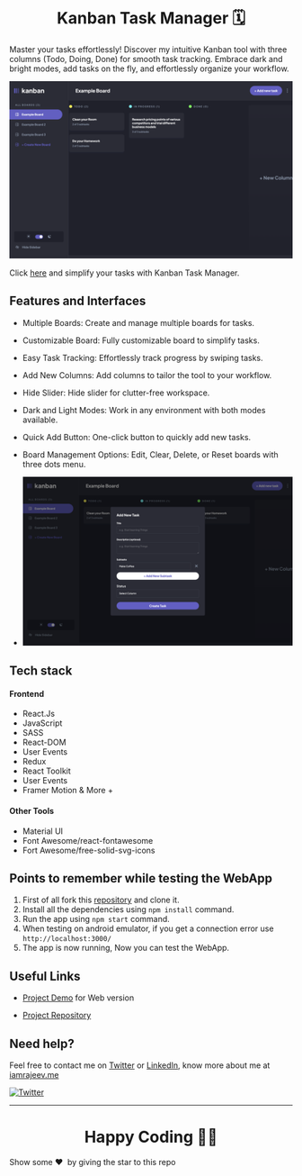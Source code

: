<h1 align="center">Kanban Task Manager 🗓️</h1>

Master your tasks effortlessly! Discover my intuitive Kanban tool with three columns (Todo, Doing, Done) for smooth task tracking. Embrace dark and bright modes, add tasks on the fly, and effortlessly organize your workflow.

<p align="center">  
<img src="./public/preview.png"/>  
</p>

Click [here](https://kanban-task-management-rajeev.vercel.app/) and simplify your tasks with Kanban Task Manager.

## Features and Interfaces

- Multiple Boards: Create and manage multiple boards for tasks.

- Customizable Board: Fully customizable board to simplify tasks.

- Easy Task Tracking: Effortlessly track progress by swiping tasks.

- Add New Columns: Add columns to tailor the tool to your workflow.

- Hide Slider: Hide slider for clutter-free workspace.

- Dark and Light Modes: Work in any environment with both modes available.

- Quick Add Button: One-click button to quickly add new tasks.

- Board Management Options: Edit, Clear, Delete, or Reset boards with three dots menu.

- ![image](./public/preview2.png)

## Tech stack

#### Frontend

- React.Js
- JavaScript
- SASS
- React-DOM
- User Events
- Redux
- React Toolkit
- User Events
- Framer Motion & More +

#### Other Tools

- Material UI
- Font Awesome/react-fontawesome
- Fort Awesome/free-solid-svg-icons

## Points to remember while testing the WebApp

1. First of all fork this [repository](https://github.com/Rajeevjewar/Kanban-Task-Management.git) and clone it.
2. Install all the dependencies using `npm install` command.
3. Run the app using `npm start` command.
4. When testing on android emulator, if you get a connection error use `http://localhost:3000/`
5. The app is now running, Now you can test the WebApp.

## Useful Links

- [Project Demo](https://kanban-task-management-rajeev.vercel.app/) for Web version

- [Project Repository](https://github.com/Rajeevjewar/Kanban-Task-Management.git)

## Need help?

Feel free to contact me on [Twitter](https://twitter.com/be_rajeevkumar) or [LinkedIn](https://www.linkedin.com/in/berajeevkumar/), know more about me at [iamrajeev.me](https://iamrajeev.me)

[![Twitter](https://img.shields.io/badge/Twitter-follow-blue.svg?logo=twitter&logoColor=white)](https://twitter.com/be_rajeevkumar)

<hr>

<h1 align=center>Happy Coding 👨‍💻</h1>

Show some ❤️&nbsp; by giving the star to this repo

